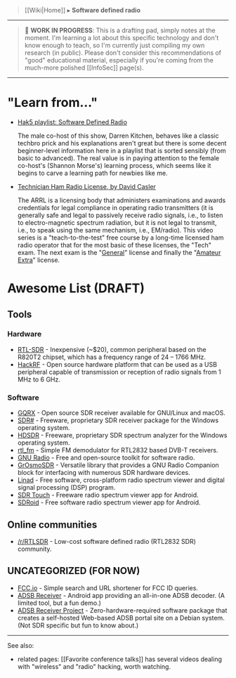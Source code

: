 > [[Wiki|Home]] ▸ **Software defined radio**

* * *

> 📝 **WORK IN PROGRESS**: This is a drafting pad, simply notes at the moment. I'm learning a lot about this specific technology and don't know enough to teach, so I'm currently just compiling my own research (in public). Please don't consider this recommendations of "good" educational material, especially if you're coming from the much-more polished [[InfoSec]] page(s).

* * *

# "Learn from…"

* [Hak5 playlist: Software Defined Radio](https://www.youtube.com/playlist?list=PLBmFDs_1nZfBN2x5dbFXO7RfcwVGrqQy-)

  The male co-host of this show, Darren Kitchen, behaves like a classic techbro prick and his explanations aren't great but there is some decent beginner-level information here in a playlist that is sorted sensibly (from basic to advanced). The real value is in paying attention to the female co-host's (Shannon Morse's) learning process, which seems like it begins to carve a learning path for newbies like me.

* [Technician Ham Radio License, by David Casler](https://www.youtube.com/playlist?list=PL07A7D1C9D7BF7F48)

  The ARRL is a licensing body that administers examinations and awards credentials for legal compliance in operating radio transmitters (it is generally safe and legal to passively receive radio signals, i.e., to listen to electro-magnetic spectrum radiation, but it is not legal to transmit, i.e., to speak using the same mechanism, i.e., EM/radio). This video series is a "teach-to-the-test" free course by a long-time licensed ham radio operator that for the most basic of these licenses, the "Tech" exam. The next exam is the "[General](https://www.youtube.com/playlist?list=PL0R9jy9LZw_35KimLiSIOH0YdNtCeYcRe)" license and finally the "[Amateur Extra](https://www.youtube.com/playlist?list=PL0R9jy9LZw_3CHCH-5A8faeIA-H3e4ZNC)" license.

# Awesome List (DRAFT)

## Tools

### Hardware

* [RTL-SDR](http://www.rtl-sdr.com/buy-rtl-sdr-dvb-t-dongles/) - Inexpensive (~$20), common peripheral based on the R820T2 chipset, which has a frequency range of  24 – 1766 MHz.
* [HackRF](https://greatscottgadgets.com/hackrf/) - Open source hardware platform that can be used as a USB peripheral capable of transmission or reception of radio signals from 1 MHz to 6 GHz.

### Software

* [GQRX](http://gqrx.dk/) - Open source SDR receiver available for GNU/Linux and macOS.
* [SDR#](http://sdrsharp.com/) - Freeware, proprietary SDR receiver package for the Windows operating system.
* [HDSDR](http://www.hdsdr.de/) - Freeware, proprietary SDR spectrum analyzer for the Windows operating system.
* [rtl_fm](http://manpages.ubuntu.com/manpages/trusty/man1/rtl_fm.1.html) - Simple FM demodulator for RTL2832 based DVB-T receivers.
* [GNU Radio](https://gnuradio.org) - Free and open-source toolkit for software radio.
* [GrOsmoSDR](https://osmocom.org/projects/sdr/wiki/GrOsmoSDR) - Versatile library that provides a GNU Radio Companion block for interfacing with numerous SDR hardware devices.
* [Linad](http://www.sm5bsz.com/linuxdsp/linrad.htm) - Free software, cross-platform radio spectrum viewer and digital signal processing (DSP) program.
* [SDR Touch](http://sdrtouch.com/) - Freeware radio spectrum viewer app for Android.
* [SDRoid](http://sdr-labs.com/software/sdroid) - Free software radio spectrum viewer app for Android.

## Online communities

* [/r/RTLSDR](https://www.reddit.com/r/RTLSDR/) - Low-cost software defined radio (RTL2832 SDR) community.

## UNCATEGORIZED (FOR NOW)

* [FCC.io](https://fcc.io/) - Simple search and URL shortener for FCC ID queries.
* [ADSB Receiver](http://hiz.ch/index.php/home/adsb-receiver) - Android app providing an all-in-one ADSB decoder. (A limited tool, but a fun demo.)
* [ADSB Receiver Project](https://www.adsbreceiver.net/) - Zero-hardware-required software package that creates a self-hosted Web-based ADSB portal site on a Debian system. (Not SDR specific but fun to know about.)

* * *

See also:

* related pages: [[Favorite conference talks]] has several videos dealing with "wireless" and "radio" hacking, worth watching.